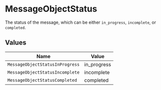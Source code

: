 # MessageObjectStatus

The status of the message, which can be either `in_progress`, `incomplete`, or `completed`.


## Values

| Name                            | Value                           |
| ------------------------------- | ------------------------------- |
| `MessageObjectStatusInProgress` | in_progress                     |
| `MessageObjectStatusIncomplete` | incomplete                      |
| `MessageObjectStatusCompleted`  | completed                       |
